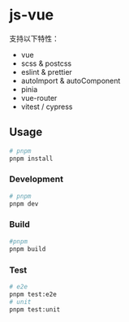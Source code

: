 # js-vue

支持以下特性：

- vue
- scss & postcss
- eslint & prettier
- autoImport & autoComponent
- pinia
- vue-router
- vitest / cypress

## Usage

```sh
# pnpm
pnpm install
```

### Development

```sh
# pnpm
pnpm dev
```

### Build

```sh
#pnpm
pnpm build
```

### Test

```sh
# e2e
pnpm test:e2e
# unit
pnpm test:unit
```

